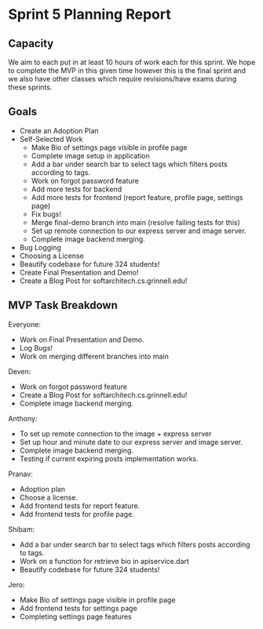 # Sprint 5 Planning Report

## Capacity
We aim to each put in at least 10 hours of work each for this sprint. We hope to complete the MVP in this given time however this is the final sprint and we also have other classes which require revisions/have exams during these sprints. 

## Goals
- Create an Adoption Plan
- Self-Selected Work
    - Make Bio of settings page visible in profile page
    - Complete image setup in application
    - Add a bar under search bar to select tags which filters posts according to tags. 
    - Work on forgot password feature
    - Add more tests for backend
    - Add more tests for frontend (report feature, profile page, settings page)
    - Fix bugs!
    - Merge final-demo branch into main (resolve failing tests for this)
    - Set up remote connection to our express server and image server.
    - Complete image backend merging.
- Bug Logging
- Choosing a License
- Beautify codebase for future 324 students!
- Create Final Presentation and Demo!
- Create a Blog Post for softarchitech.cs.grinnell.edu!
  

## MVP Task Breakdown

Everyone:
- Work on Final Presentation and Demo.
- Log Bugs!
- Work on merging different branches into main

Deven: 
- Work on forgot password feature
- Create a Blog Post for softarchitech.cs.grinnell.edu!
- Complete image backend merging.

Anthony:
- To set up remote connection to the image + express server
- Set up hour and minute date to our express server and image server.
- Complete image backend merging.
- Testing if current expiring posts implementation works. 

Pranav:
- Adoption plan
- Choose a license.
- Add frontend tests for report feature.
- Add frontend tests for profile page.


Shibam: 
- Add a bar under search bar to select tags which filters posts according to tags. 
- Work on a function for retrieve bio in apiservice.dart
- Beautify codebase for future 324 students!

Jero:
- Make Bio of settings page visible in profile page
- Add frontend tests for settings page
- Completing settings page features






